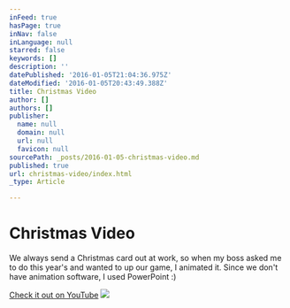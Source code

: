 ```yaml
---
inFeed: true
hasPage: true
inNav: false
inLanguage: null
starred: false
keywords: []
description: ''
datePublished: '2016-01-05T21:04:36.975Z'
dateModified: '2016-01-05T20:43:49.388Z'
title: Christmas Video
author: []
authors: []
publisher:
  name: null
  domain: null
  url: null
  favicon: null
sourcePath: _posts/2016-01-05-christmas-video.md
published: true
url: christmas-video/index.html
_type: Article

---
```

# Christmas Video

We always send a Christmas card out at work, so when my boss asked me to do this year's and wanted to up our game, I animated it. Since we don't have animation software, I used PowerPoint :)

[Check it out on YouTube][0]
![](https://the-grid-user-content.s3-us-west-2.amazonaws.com/14f229f7-08c2-4405-98d3-34129da20215.PNG)

[0]: https://www.youtube.com/watch?v=2tJZYD6UV40